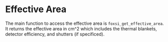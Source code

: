 Effective Area
==============

The main function to access the effective area is `foxsi_get_effective_area`.
It returns the effective area in cm^2 which includes the thermal blankets,
detector efficiency, and shutters (if specificed).

